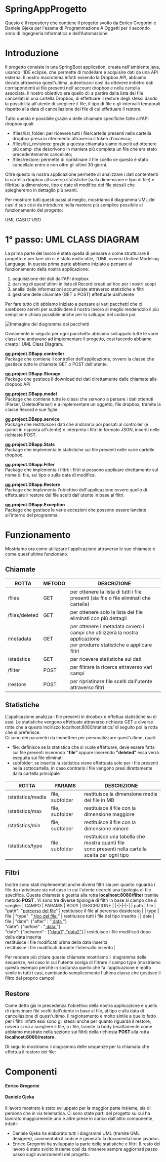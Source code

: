 # SpringAppProgetto
Questo è il repository che contiene il progetto svolto da Enrico Gregorini e Daniele Gjeka per l'esame di Programmazione A Oggetti per il secondo anno di Ingegneria Informatica e dell'Automazione

# Introduzione
Il progetto consiste in una SpringBoot application, creata nell'ambiente java, usando l'IDE eclipse, che permette di modellare e acquisire dati da una API esterna. Il nostro macrotema infatti essendo la Dropbox API, abbiamo dovuto attraverso quest'ultima, autenticarci così da ottenere indietro dati corrispondenti ai file presenti nell'account dropbox e nella cartella associata. Il nostro obiettivo era quello di: a partire dalla lista dei file cancellati in una cartella Dropbox, di effettuare il restore degli stessi dando la possibilità all'utente di scegliere il file, il tipo di file o gli intervalli temporali rispetto alla data di cancellazione dei file di cui effettuare il restore. 

Tutto questo è possibile grazie a delle chiamate specifiche fatte all'API dropbox quali: 
* /files/list_folder: per ricevere tutti i file/cartelle presenti nella cartella dropbox presa in riferimento attraverso il token d'accesso;
* /files/list_revisions: grazie a questa chiamata siamo riusciti ad ottenere più campi che descrivono in maniera più completa un file che era stato precedentemente cancellato;
* /files/restore: permette di ripristinare il file scelto se questo è stato cancellato entro e non oltre gli ultimi 30 giorni.

Oltre questo la nostra applicazione permette di analizzare i dati contententi la cartella dropbox attraverso statistiche (sulla dimensione e tipo di file) e filtri(sulla dimensione, tipo e date di modifica dei file stessi) che spiegheremo in dettaglio più avanti.

Per mostrare tutti questi passi al meglio, mostriamo il diagramma UML dei casi d'suo così da introdurre nella maniera più semplice possibile al funzionamento del progetto: 

UML CASI D'USO

# 1° passo: UML CLASS DIAGRAM
La prima parte del lavoro è stata quella di pensare a come strutturare il progetto e per fare ciò ci è stato molto utile, l'UML ovvero Unified Modeling Language. In questa prima parte abbiamo iniziato a pensare al funzionamento della nostra applicazione: 
1. acquisizione dei dati dall'API dropbox 
2. parsing di quest'ultimi in liste di Record creati ad hoc per i nostri scopi 
3. analisi delle informazioni accumulate attraverso statistiche e filtri 
4. gestione delle chiamate (GET o POST) effettuate dall'utente

Per fare tutto ciò abbiamo iniziato a pensare ai vari pacchetti che ci sarebbero serviti per suddividere il nostro lavoro al meglio rendendolo il più semplice e chiaro possibile anche per lo sviluppo del codice poi.

![Immagine del diagramma dei pacchetti](https://github.com/Gregorini-Enrico/SpringAppProgetto/blob/new_master/Pacchetti.PNG)

Ovviamente in seguito per ogni pacchetto abbiamo sviluppato tutte le varie classi che andavano ad implementare il progetto, così facendo abbiamo creato l'UML Class Diagram.


<B> gg.project.DBapp.controller </B> <br>
Package che contiene il controller dell'applicazione, ovvero la classe che gestisce tutte le chiamate GET o POST dell'utente.
<a href="diagramma delle classi di gg.project.DBapp.controller"> </a>

<B> gg.project.DBapp.Storage </B> <br>
Package che gestisce il download dei dati direttamente dalle chiamate alla dropbox API.
<a href="diagramma delle classi di gg.project.DBapp.Storage"> </a>

<B> gg.project.DBapp.model </B> <br>
Package che contiene tutte le classi che servono a parsare i dati ottenuti (Parser, DeletedParser) e a implementare un oggetto, file dropbox, tramite la classe Record e sue figlie.
<A HREF="diagramma delle classi di gg.project.DBapp.model"> </A>

<B> gg.project.DBapp.service </B> <br>
Package che restituisce i dati che andranno poi passati al controller (e quindi in risposta all'utente) e interpreta i filtri in formato JSON, inseriti nelle richieste POST.
<A HREF="diagramma delle classi di gg.project.DBapp.service"> </A>

<B> gg.project.DBapp.Stats </B> <br>
Package che implementa le statistiche sui file presenti nelle varie cartelle dropbox.
<A HREF="diagramma delle classi di gg.project.DBapp.Stats"> </A>

<B> gg.project.DBapp.Filter </B> <br>
Package che implementa i filtri: i filtri si possono applicare direttamente sul nome di file, sul tipo o sulla data di modifica.
<A HREF="diagramma delle classi di gg.project.DBapp.Filter"> </A>

<B> gg.project.DBapp.Restore </B> <br>
Package che implementa l'obiettivo dell'applicazione ovvero quello di effettuare il restore dei file scelti dall'utente in base ai filtri.
<A HREF="diagramma delle classi di gg.project.DBapp.Restore"> </A>

<B> gg.project.DBapp.Exception </B> <br>
Package che gestisce le varie eccezioni che possono essere lanciate all'interno del programma.
<A HREF="diagramma delle classi di gg.project.DBapp.Exception"> </A>


# Funzionamento

Mostriamo ora come utilizzare l'applicazione attraverso le sue chiamate e come quest'ultime funzionano.

## Chiamate 

| ROTTA | METODO | DESCRIZIONE |
|-|-|-|
| /files | GET | per ottenere la lista di tutti i file presenti (sia file o file eliminati che cartelle) |
| /files/deleted | GET | per ottenere solo la lista dei file eliminati con più dettagli |
| /metadata | GET | per ottenere i metadata ovvero i campi che utilizzerà la nostra applicazione<br>per produrre statistiche e applicare filtri |
| /statistics | GET | per ricevere statistiche sui dati |
| /filter | POST | per filtrare la ricerca attraverso vari campi |
| /restore | POST | per ripristinare file scelti dall'utente attraverso filtri |


## Statistiche 

L'applicazione analizza i file presenti in dropbox e effettua statistiche su di essi. Le statistiche vengono effettuate attraverso richieste GET a diverse rotte che a questo indirizzo localhost:8080/statistics/ di seguito poi la rotta che si preferisce. <br>
Ci sono dei parametri da immettere per personalizzare quest'ultime, quali:
* file: definisce se la statistica che si vuole effettuare, deve essere fatta sui file presenti inserendo <B> "file" </B> oppure inserendo <B> "deleted" </B> essa verrà eseguita sui file eliminati
* subfolder: se inserita la statistica viene effettuata solo per i file presenti nella sottocartella, in caso contrario i file vengono presi direttamente dalla cartella principale 

| ROTTA | PARAMS | DESCRIZIONE |
|-|-|-|
| /statistics/media | file, subfolder | restituisce la dimensione media dei file in MB |
| /statistics/max | file, subfolder | restituisce il file con la dimensione maggiore |
| /statistics/min | file, subfolder | restituisce il file con la dimensione minore |
| /statistics/type | file , subfolder | restituisce una tabella che mostra quanti file <br>sono presenti nella cartella scelta per ogni tipo |

## Filtri 

Inoltre sono stati implementati anche diversi filtri sia per quanto riguarda i file da ripristinare sia nel caso in cui l'utente ricerchi una tipologia di file specifica.
Questa chiamata è gestita alla rotta <B> localhost:8080/filter </B> tramite metodo <B> POST </B>. 
Vi sono tre diverse tipologie di filtri in base al campo che si sceglie: 
| CAMPO | PARAMS | BODY | DESCRIZIONE |
|-|-|-|-|
| path | file | "path": "<U>percorso del file</U>" | restituisce il file al percorso desiderato |
| type | file | "type": "<U> tipo del file </U>" | restituisce tutti i file del tipo inserito |
| date | file | "date": {"after" : "<U> data </U>"}<br>  "date": {"before" : "<U> data </U>"}<br>  "date": {"between" : <U>["data1", "data2"]</U> | restituisce i file modificati dopo della data inserita <br>restituisce i file modificati prima della data inserita <br>restituisce i file modificati durante l'intervallo inserito |

Per rendere più chiare queste chiamate mostriamo il diagramma delle sequenze, nel caso in cui l'utente scelga di filtrare il campo type (mostriamo questo esempio perchè in sostanza quello che fa l'applicazione è molto simile in tutti i casi, cambiando semplicemente l'ultima classe che gestisce il filtro del proprio campo) <br>
<A HREF=""> </A>

## Restore

Come detto già in precedenza l'obiettivo della nostra applicazione è quello di ripristinare file scelti dall'utente in base al file, al tipo e alla data di cancellazione di quest'ultimo. Il ragionamento è molto simile a quello fatto per i filtri infatti essi sono gli stessi anche per quanto riguarda il restore, ovvero si va a scegliere il file, o i file, tramite la body (esattamente come abbiamo mostrato nella sezione sui filtri) della richiesta <B> POST </B> alla rotta <B> localhost:8080/restore </B>. 

Di seguito mostriamo il diagramma delle sequenze per la chiamata che effettua il restore dei file: 


# Componenti 

#### Enrico Gregorini
#### Daniele Gjeka

Il lavoro mostrato è stato sviluppato per la maggior parte insieme, sia di persona che in via telematica. Ci sono state parti del progetto su cui ha lavorato maggiormente 
uno e altre prese in carico dall'altro componente, infatti: 
* Daniele Gjeka ha elaborato tutti i diagrammi UML (tramite UML designer), commentato il codice e generato la documentazione javadoc.
* Enrico Gregorini ha sviluppato la parte delle statistiche e filtri.
Il resto del lavoro è stato svolto insieme così da rimanere sempre aggiornati passo passo sugli avanzamenti del progetto. 







